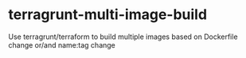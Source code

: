 # terragrunt-multi-image-build
Use terragrunt/terraform to build multiple images based on Dockerfile change or/and name:tag change
